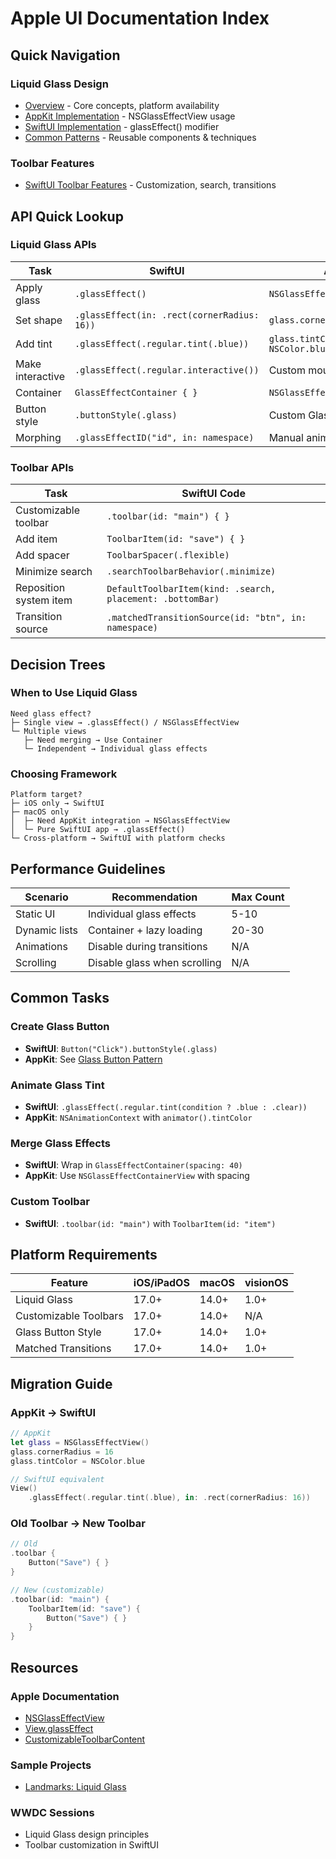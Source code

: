 # Apple UI Documentation Index

## Quick Navigation

### Liquid Glass Design
- [Overview](liquid-glass/overview.md) - Core concepts, platform availability
- [AppKit Implementation](liquid-glass/appkit.md) - NSGlassEffectView usage
- [SwiftUI Implementation](liquid-glass/swiftui.md) - glassEffect() modifier
- [Common Patterns](liquid-glass/patterns.md) - Reusable components & techniques

### Toolbar Features  
- [SwiftUI Toolbar Features](toolbar/swiftui-features.md) - Customization, search, transitions

## API Quick Lookup

### Liquid Glass APIs

| Task | SwiftUI | AppKit |
|------|---------|--------|
| Apply glass | `.glassEffect()` | `NSGlassEffectView()` |
| Set shape | `.glassEffect(in: .rect(cornerRadius: 16))` | `glass.cornerRadius = 16` |
| Add tint | `.glassEffect(.regular.tint(.blue))` | `glass.tintColor = NSColor.blue` |
| Make interactive | `.glassEffect(.regular.interactive())` | Custom mouse tracking |
| Container | `GlassEffectContainer { }` | `NSGlassEffectContainerView()` |
| Button style | `.buttonStyle(.glass)` | Custom GlassButton class |
| Morphing | `.glassEffectID("id", in: namespace)` | Manual animation |

### Toolbar APIs

| Task | SwiftUI Code |
|------|--------------|
| Customizable toolbar | `.toolbar(id: "main") { }` |
| Add item | `ToolbarItem(id: "save") { }` |
| Add spacer | `ToolbarSpacer(.flexible)` |
| Minimize search | `.searchToolbarBehavior(.minimize)` |
| Reposition system item | `DefaultToolbarItem(kind: .search, placement: .bottomBar)` |
| Transition source | `.matchedTransitionSource(id: "btn", in: namespace)` |

## Decision Trees

### When to Use Liquid Glass

```
Need glass effect?
├─ Single view → .glassEffect() / NSGlassEffectView
└─ Multiple views
   ├─ Need merging → Use Container
   └─ Independent → Individual glass effects
```

### Choosing Framework

```
Platform target?
├─ iOS only → SwiftUI
├─ macOS only
│  ├─ Need AppKit integration → NSGlassEffectView
│  └─ Pure SwiftUI app → .glassEffect()
└─ Cross-platform → SwiftUI with platform checks
```

## Performance Guidelines

| Scenario | Recommendation | Max Count |
|----------|---------------|-----------|
| Static UI | Individual glass effects | 5-10 |
| Dynamic lists | Container + lazy loading | 20-30 |
| Animations | Disable during transitions | N/A |
| Scrolling | Disable glass when scrolling | N/A |

## Common Tasks

### Create Glass Button
- **SwiftUI**: `Button("Click").buttonStyle(.glass)`
- **AppKit**: See [Glass Button Pattern](liquid-glass/patterns.md#glass-button)

### Animate Glass Tint
- **SwiftUI**: `.glassEffect(.regular.tint(condition ? .blue : .clear))`
- **AppKit**: `NSAnimationContext` with `animator().tintColor`

### Merge Glass Effects
- **SwiftUI**: Wrap in `GlassEffectContainer(spacing: 40)`
- **AppKit**: Use `NSGlassEffectContainerView` with spacing

### Custom Toolbar
- **SwiftUI**: `.toolbar(id: "main")` with `ToolbarItem(id: "item")`

## Platform Requirements

| Feature | iOS/iPadOS | macOS | visionOS |
|---------|------------|-------|----------|
| Liquid Glass | 17.0+ | 14.0+ | 1.0+ |
| Customizable Toolbars | 17.0+ | 14.0+ | N/A |
| Glass Button Style | 17.0+ | 14.0+ | 1.0+ |
| Matched Transitions | 17.0+ | 14.0+ | 1.0+ |

## Migration Guide

### AppKit → SwiftUI
```swift
// AppKit
let glass = NSGlassEffectView()
glass.cornerRadius = 16
glass.tintColor = NSColor.blue

// SwiftUI equivalent
View()
    .glassEffect(.regular.tint(.blue), in: .rect(cornerRadius: 16))
```

### Old Toolbar → New Toolbar
```swift
// Old
.toolbar {
    Button("Save") { }
}

// New (customizable)
.toolbar(id: "main") {
    ToolbarItem(id: "save") {
        Button("Save") { }
    }
}
```

## Resources

### Apple Documentation
- [NSGlassEffectView](https://developer.apple.com/documentation/AppKit/NSGlassEffectView)
- [View.glassEffect](https://developer.apple.com/documentation/SwiftUI/View/glassEffect)
- [CustomizableToolbarContent](https://developer.apple.com/documentation/SwiftUI/CustomizableToolbarContent)

### Sample Projects
- [Landmarks: Liquid Glass](https://developer.apple.com/documentation/SwiftUI/Landmarks-Building-an-app-with-Liquid-Glass)

### WWDC Sessions
- Liquid Glass design principles
- Toolbar customization in SwiftUI